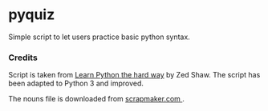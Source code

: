# pyquiz
Simple script to let users practice basic python syntax.

### Credits
Script is taken from [Learn Python the hard way](https://learnpythonthehardway.org) by Zed Shaw. The script has been adapted to Python 3 and improved.

The nouns file is downloaded from [scrapmaker.com
](http://scrapmaker.com/).
